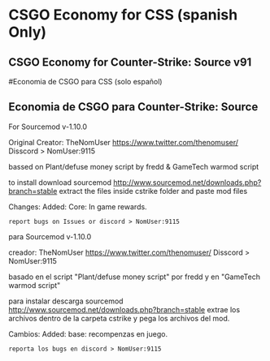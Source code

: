 # CSGO Economy for CSS (spanish Only)

## CSGO Economy for Counter-Strike: Source v91

#Economia de CSGO para CSS (solo español)

## Economia de CSGO para Counter-Strike: Source

 For Sourcemod v-1.10.0

 Original Creator: TheNomUser
 https://www.twitter.com/thenomuser/
 Disscord > NomUser:9115

 bassed on Plant/defuse money script by fredd & GameTech warmod script

to install download sourcemod
http://www.sourcemod.net/downloads.php?branch=stable
extract the files inside cstrike folder and paste mod files

Changes:
Added:
 	Core: In game rewards.
  
 	report bugs on Issues or discord > NomUser:9115

 para Sourcemod v-1.10.0

 creador: TheNomUser
 https://www.twitter.com/thenomuser/
 Disscord > NomUser:9115

 basado en el script "Plant/defuse money script" por fredd y en "GameTech warmod script"

para instalar descarga sourcemod
http://www.sourcemod.net/downloads.php?branch=stable
extrae los archivos dentro de la carpeta cstrike y pega los archivos del mod.

Cambios:
Added:
 	base: recompenzas en juego.
  
 	reporta los bugs en discord > NomUser:9115
